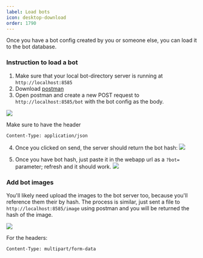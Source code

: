 ```yaml
---
label: Load bots
icon: desktop-download
order: 1790
---
```


Once you have a bot config created by you or someone else, you can load it to the bot database.

### Instruction to load a bot

1. Make sure that your local bot-directory server is running at `http://localhost:8585`
2. Download [postman](https://www.postman.com/downloads/)
3. Open postman and create a new POST request to `http://localhost:8585/bot` with the bot config as the body.

![](/assets/add_bot.png)

Make sure to have the header
```
Content-Type: application/json
```

4. Once you clicked on send, the server should return the bot hash:
![](/assets/add_bot_response.png)


5. Once you have bot hash, just paste it in the webapp url as a `?bot=` parameter; refresh and it should work.
![](/assets/add_bot_url.png)

### Add bot images

You'll likely need upload the images to the bot server too, because you'll reference them their by hash. 
The process is similar, just sent a file to `http://localhost:8585/image` using postman and you will be returned the hash of the image.

![](/assets/image-upload.png)

For the headers:
```
Content-Type: multipart/form-data
```

